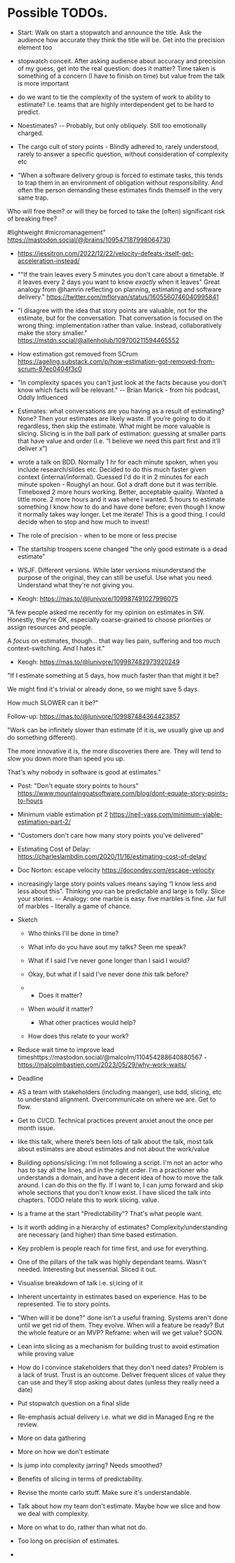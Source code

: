 # Possible TODOs.

* Start: Walk on start a stopwatch and announce the title. Ask the audience how accurate they think the title will be. Get into the precision element too
* stopwatch conceit. After asking audience about accuracy and precision of my guess, get into the real question: does it matter? Time taken is something of a concern (I have to finish on time) but value from the talk is more important

* do we want to tie the complexity of the system of work to ability to estimate? I.e. teams that are highly interdependent get to be hard to predict.
* Noestimates? -- Probably, but only obliquely. Still too emotionally charged.

* The cargo cult of story points - Blindly adhered to, rarely understood, rarely to answer a specific question, without consideration of complexity etc


* "When a software delivery group is forced to estimate tasks, this tends to trap them in an environment of obligation without responsibility. And often the person demanding these estimates finds themself in the very same trap.

Who will free them? or will they be forced to take the (often) significant risk of breaking free?

#lightweight #micromanagement" https://mastodon.social/@jbrains/109547187998064730

* https://jessitron.com/2022/12/22/velocity-defeats-itself-get-acceleration-instead/


* ""If the train leaves every 5 minutes you don't care about a timetable. If it leaves every 2 days you want to know *exactly* when it leaves"
Great analogy from @hamrin reflecting on planning, estimating and software delivery." https://twitter.com/mfloryan/status/1605560746040995841

* "I disagree with the idea that story points are valuable, not for the estimate, but for the conversation. That conversation is focused on the wrong thing: implementation rather than value. Instead, collaboratively make the story smaller." https://mstdn.social/@allenholub/109700211594465552

* How estimation got removed from SCrum https://ageling.substack.com/p/how-estimation-got-removed-from-scrum-87ec0404f3c0

* "In complexity spaces you can't just look at the facts because you don't know which facts will be relevant." -- Brian Marick - from his podcast, Oddly Influenced

* Estimates: what conversations are you having as a result of estimating? None? Then your estimates are likely waste. If you’re going to do it regardless, then skip the estimate. What might be more valuable is slicing. Slicing is in the ball park of estimation: guessing at smaller parts that have value and order (I.e. “I believe we need this part first and it’ll deliver x”)

* wrote a talk on BDD. Normally 1 hr for each minute spoken, when you include research/slides etc. Decided to do this much faster given context (internal/informal). Guessed I'd do it in 2 minutes for each minute spoken - Roughyl an hour. Got a draft done but it was terrible. Timeboxed 2 more hours working. Better, acceptable quality. Wanted a little more. 2 more hours and it was where I wanted. 5 hours to estimate something I know how to do and have done before; even though I know it normally takes way longer. Let me iterate! This is a good thing. I could decide when to stop and how much to invest!

* The role of precision - when to be more or less precise

* The startship troopers scene changed "the only good estimate is a dead estimate"

* WSJF. Different versions. While later versions misunderstand the purpose of the original, they can still be useful. Use what you need. Understand what they're not giving you.

* Keogh: https://mas.to/@lunivore/109987491027996075
  
"A few people asked me recently for my opinion on estimates in SW. Honestly, they're OK, especially coarse-grained to choose priorities or assign resources and people.

A *focus* on estimates, though... that way lies pain, suffering and too much context-switching. And I hates it."

* Keogh: https://mas.to/@lunivore/109987482973920249

"If I estimate something at 5 days, how much faster than that might it be?

We might find it's trivial or already done, so we might save 5 days.

How much SLOWER can it be?"

Follow-up: https://mas.to/@lunivore/109987484364423857

"Work can be infinitely slower than estimate (if it is, we usually give up and do something different).

The more innovative it is, the more discoveries there are. They will tend to slow you down more than speed you up.

That's why nobody in software is good at estimates."

* Post: "Don't equate story points to hours" https://www.mountaingoatsoftware.com/blog/dont-equate-story-points-to-hours

* Minimum viable estimation pt 2 https://neil-vass.com/minimum-viable-estimation-part-2/

* "Customers don't care how many story points you've delivered"

* Estimating Cost of Delay: https://charleslambdin.com/2020/11/16/estimating-cost-of-delay/

* Doc Norton: escape velocity https://docondev.com/escape-velocity

* increasingly large story points values means saying “I know less and less about this”. Thinking you can be predictable and large is folly. Slice your stories. -- Analogy: one marble is easy. five marbles is fine. Jar full of marbles - literally a game of chance.

* Sketch
  * Who thinks I'll be done in time?

  * What info do you have aout my talks? Seen me speak?
  * What if I said I've never gone longer than I said I would?
  * Okay, but what if I said I've never done *this* talk before?
  *   * Does it matter?
  * When *would* it matter?
    * What other practices would help?
  * How does this relate to your work?

* Reduce wait time to improve lead timeshttps://mastodon.social/@malcolm/110454288640880567  - https://malcolmbastien.com/2023/05/29/why-work-waits/


* Deadline 

* AS a team with stakeholders (including maanger), use bdd, slicing, etc to understand alignment. Overcommunicate on where we are. Get to flow.

* Get to CI/CD. Technical practices prevent anxiet anout the once per month issue.

* like this talk, where there’s been lots of talk about the talk, most talk about estimates are about estimates and not about the work/value

* Building options/slicing: I'm not following a script. I'm not an actor who has to say all the lines, and in the right order. I'm a practioner who understands a domain, and have a decent idea of how to move the talk around. I can do this on the fly. If I want to, I can jump forward and skip whole sections that you don't know exist. I have sliced the talk into chapters.
TODO relate this to work slicing. value.


* Is a frame at the start "Predictability"? That's what people want.

* Is it worth adding in a hierarchy of estimates? Complexity/understanding are necessary (and higher) than time based estimation.
* Key problem is people reach for time first, and use for everything.
* One of the pillars of the talk was highly dependant teams. Wasn't needed. Interesting but inessential. Sliced it out.
* Visualise breakdown of talk i.e. sl;icing of it
* Inherent uncertainty in estimates based on experience. Has to be represented. Tie to story points.
* "When will it be done?" done isn't a useful framing. Systems aren't done until we get rid of them. They evolve. When will a feature be ready? But the whole feature or an MVP? Reframe: when will we get value? SOON.
* Lean into slicing as a mechanism for building trust to avoid estimation while proving value
* How do I convince stakeholders that they don't need dates? Problem is a lack of trust. Trust is an outcome. Deliver frequent slices of value they can use and they'll stop asking about dates (unless they really need a date)
* Put stopwatch question on a final slide
* Re-emphasis actual delivery i.e. what we did in Managed Eng re the review.
* More on data gathering
* More on how we don't estimate

* Is jump into complexity jarring? Needs smoothed?
* Benefits of slicing in terms of predictability.
* Revise the monte carlo stuff. Make sure it's understandable.
* Talk about how my team don't estimate. Maybe how we slice and how we deal with complexity.
* More on what to do, rather than what not do.
* Too long on precision of estimates.
* 